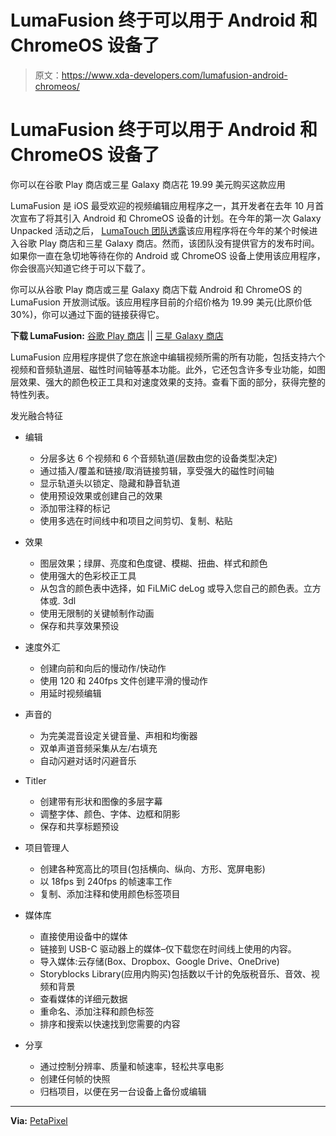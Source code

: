 # LumaFusion 终于可以用于 Android 和 ChromeOS 设备了

> 原文：<https://www.xda-developers.com/lumafusion-android-chromeos/>

# LumaFusion 终于可以用于 Android 和 ChromeOS 设备了

你可以在谷歌 Play 商店或三星 Galaxy 商店花 19.99 美元购买这款应用

LumaFusion 是 iOS 最受欢迎的视频编辑应用程序之一，其开发者在去年 10 月首次宣布了将其引入 Android 和 ChromeOS 设备的计划。在今年的第一次 Galaxy Unpacked 活动之后， [LumaTouch 团队透露](https://www.xda-developers.com/lumafusion-android-coming-galaxy-store-this-year/)该应用程序将在今年的某个时候进入谷歌 Play 商店和三星 Galaxy 商店。然而，该团队没有提供官方的发布时间。如果你一直在急切地等待在你的 Android 或 ChromeOS 设备上使用该应用程序，你会很高兴知道它终于可以下载了。

你可以从谷歌 Play 商店或三星 Galaxy 商店下载 Android 和 ChromeOS 的 LumaFusion 开放测试版。该应用程序目前的介绍价格为 19.99 美元(比原价低 30%)，你可以通过下面的链接获得它。

**下载 LumaFusion:** [谷歌 Play 商店](https://play.google.com/store/apps/details?id=com.luma_touch.lumafusion) || [三星 Galaxy 商店](https://galaxystore.samsung.com/detail/com.luma_touch.lumafusion)

LumaFusion 应用程序提供了您在旅途中编辑视频所需的所有功能，包括支持六个视频和音频轨道层、磁性时间轴等基本功能。此外，它还包含许多专业功能，如图层效果、强大的颜色校正工具和对速度效果的支持。查看下面的部分，获得完整的特性列表。

发光融合特征

*   编辑
    *   分层多达 6 个视频和 6 个音频轨道(层数由您的设备类型决定)
    *   通过插入/覆盖和链接/取消链接剪辑，享受强大的磁性时间轴
    *   显示轨道头以锁定、隐藏和静音轨道
    *   使用预设效果或创建自己的效果
    *   添加带注释的标记
    *   使用多选在时间线中和项目之间剪切、复制、粘贴

*   效果
    *   图层效果；绿屏、亮度和色度键、模糊、扭曲、样式和颜色
    *   使用强大的色彩校正工具
    *   从包含的颜色表中选择，如 FiLMiC deLog 或导入您自己的颜色表。立方体或. 3dl
    *   使用无限制的关键帧制作动画
    *   保存和共享效果预设

*   速度外汇
    *   创建向前和向后的慢动作/快动作
    *   使用 120 和 240fps 文件创建平滑的慢动作
    *   用延时视频编辑

*   声音的
    *   为完美混音设定关键音量、声相和均衡器
    *   双单声道音频采集从左/右填充
    *   自动闪避对话时闪避音乐

*   Titler
    *   创建带有形状和图像的多层字幕
    *   调整字体、颜色、字体、边框和阴影
    *   保存和共享标题预设

*   项目管理人
    *   创建各种宽高比的项目(包括横向、纵向、方形、宽屏电影)
    *   以 18fps 到 240fps 的帧速率工作
    *   复制、添加注释和使用颜色标签项目

*   媒体库
    *   直接使用设备中的媒体
    *   链接到 USB-C 驱动器上的媒体–仅下载您在时间线上使用的内容。
    *   导入媒体:云存储(Box、Dropbox、Google Drive、OneDrive)
    *   Storyblocks Library(应用内购买)包括数以千计的免版税音乐、音效、视频和背景
    *   查看媒体的详细元数据
    *   重命名、添加注释和颜色标签
    *   排序和搜索以快速找到您需要的内容

*   分享
    *   通过控制分辨率、质量和帧速率，轻松共享电影
    *   创建任何帧的快照
    *   归档项目，以便在另一台设备上备份或编辑

* * *

**Via:** [PetaPixel](https://petapixel.com/2022/11/08/lumafusion-is-now-available-on-android-devices-and-chromebooks/)
